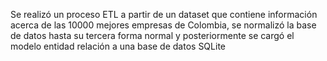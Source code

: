 Se realizó un proceso ETL a partir de un dataset que contiene información acerca de las 10000 mejores empresas de Colombia, se normalizó la base de datos hasta su tercera forma normal y posteriormente se cargó el modelo entidad relación a una base de datos SQLite
